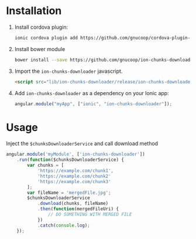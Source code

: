 # Installation

1. Install cordova plugin:
    ```bash
    ionic cordova plugin add https://github.com/gnucoop/cordova-plugin-chunks-downloader.git
    ```

2. Install bower module
    ```bash
    bower install --save https://github.com/gnucoop/ion-chunks-downloader.git
    ```

3. Import the `ion-chunks-downloader` javascript.
    ```html
   <script src="lib/ion-chunks-downloader/release/ion-chunks-downloader.min.js"></script>
   ```

4. Add `ion-chunks-downloader` as a dependency on your Ionic app:
    ```javascript
   angular.module("myApp", ["ionic", "ion-chunks-downloader"]);
   ```

# Usage

Inject the `$chunksDownloaderService` and call download method
```javascript
angular.module('myModule', ['ion-chunks-downloader'])
    .run(function($chunksDownloaderService) {
        var chunks = [
            'https://example.com/chunk1',
            'https://example.com/chunk2'
            'https://example.com/chunk3'
        ];
        var fileName = 'mergedFile.jpg';
        $chunksDownloaderService
            .download(chunks, fileName)
            .then(function(mergedFileUri) {
                // DO SOMETHING WITH MERGED FILE
            })
            .catch(console.log);
    });
```
